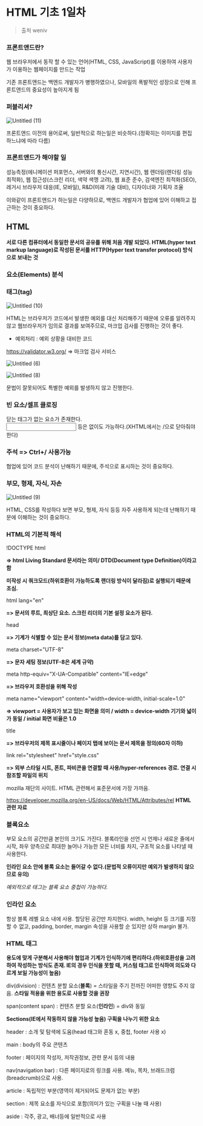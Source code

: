 # HTML 기초 1일차
> 출처 weniv

### 프론트앤드란?

웹 브라우저에서 동작 할 수 있는 언어(HTML, CSS, JavaScript)를 이용하여 사용자가 이용하는 웹페이지를 만드는 작업

기존 프론트앤드는 백엔드 개발자가 병행하였으나, 모바일의 폭발적인 성장으로 인해 프론트앤드의 중요성이 높아지게 됨

### **퍼블리셔?**

![Untitled (11)](https://github.com/YoHanKi/BootCamp/assets/139758405/8424b97a-f9d4-42c8-a590-1b794c6adb82)


프론트앤드 이전의 용어로써, 일반적으로 하는일은 비슷하다.(정확히는 이미지를 편집하느냐에 따라 다름)

### **프론트앤드가 해야할 일**

성능측정(에니메이션 퍼포먼스, 서버와의 통신시간, 지연시간), 웹 렌더링(렌더링 성능 최적화), 웹 접근성(스크린 리더, 색약 색맹 고려), 웹 표준 준수, 검색엔진 최적화(SEO), 레거시 브라우저 대응(IE, 모바일), R&D(미래 기술 대비), 디자이너와 기획자 조율

이와같이 프론트앤드가 하는일은 다양하므로, 백엔드 개발자가 협업에 있어 이해하고 접근하는 것이 중요하다.

## **HTML**

**서로 다른 컴퓨터에서 동일한 문서의 공유를 위해 처음 개발 되었다. HTML(hyper text markup language)로 작성된 문서를 HTTP(Hyper text transfer protocol) 방식으로 보내는 것**

### 요소(Elements) 분석

### 태그(tag)

![Untitled (10)](https://github.com/YoHanKi/BootCamp/assets/139758405/af2daef4-9d15-488a-aba5-4e6acbfe0fd3)


HTML는 브라우저가 코드에서 발생한 예외를 대신 처리해주기 때문에 오류를 알려주지 않고 웹브라우저가 임의로 결과를 보여주므로, 마크업 검사를 진행하는 것이 좋다.

- 예외처리 : 예외 상황을 대비한 코드

https://validator.w3.org/ => 마크업 검사 서비스

![Untitled (6)](https://github.com/YoHanKi/BootCamp/assets/139758405/ae346230-e19f-4194-bf12-8e8f282d2c4a)


![Untitled (8)](https://github.com/YoHanKi/BootCamp/assets/139758405/a87aac56-7119-4b5c-a912-2f35ff71c90f)

문법이 잘못되어도 특별한 예외를 발생하지 않고 진행한다.

### **빈 요소/셀프 클로징**

닫는 태그가 없는 요소가 존재한다.<br><input><img> 등은 없이도 가능하다.(XHTML에서는 /으로 닫아줘야한다)

### **주석 => Ctrl+/ 사용가능**

협업에 있어 코드 분석이 난해하기 때문에, 주석으로 표시하는 것이 중요하다.

### **부모, 형제, 자식, 자손**

![Untitled (9)](https://github.com/YoHanKi/BootCamp/assets/139758405/2a67848d-3fdd-4ada-a166-78195eb6a2ad)


HTML, CSS를 작성하다 보면 부모, 형제, 자식 등등 자주 사용하게 되는데 난해하기 때문에 이해하는 것이 중요하다.

### **HTML의 기본적 해석**

!DOCTYPE html

**=> html Living Standard 문서라는 의미/ DTD(Document type Definition)이라고 함**

**미작성 시 쿼크모드(하위호환이 가능하도록 랜더링 방식이 달라짐)로 실행되기 때문에 조심.**

html lang="en"

**=> 문서의 루트, 최상단 요소. 스크린 리더의 기본 설정 요소가 된다.**

head

**=> 기계가 식별할 수 있는 문서 정보(meta data)를 담고 있다.**

meta charset="UTF-8"

**=> 문자 세팅 정보(UTF-8은 세계 규약)**

meta http-equiv="X-UA-Compatible" content="IE=edge"

**=> 브라우저 호환성을 위해 작성**

meta name="viewport" content="width=device-width, initial-scale=1.0"

**=> viewport = 사용자가 보고 있는 화면을 의미 / width = device-width 기기와 넓이가 동일 / initial 화면 비율은 1.0**

title

**=> 브라우저의 제목 표시줄이나 페이지 탭에 보이는 문서 제목을 정의(60자 이하)**

link rel="stylesheet" href="style.css"

**=> 외부 스타일 시트, 폰트, 파비콘을 연결할 때 사용/hyper-references 경로. 연결 시 참조할 파일의 위치**


mozilla 재단의 사이트. HTML 관련해서 표준문서에 가장 가까움.

https://developer.mozilla.org/en-US/docs/Web/HTML/Attributes/rel **HTML 관련 자료**

### **블록요소**

부모 요소의 공간만큼 본인의 크기도 가진다. 블록라인을 선언 시 언제나 새로운 줄에서 시작, 좌우 양측으로 최대한 늘어나 가능한 모든 너비를 차지, 구조적 요소를 나타낼 때 사용한다.

**인라인 요소 안에 블록 요소는 들어갈 수 없다.(문법적 오류이지만 예외가 발생하지 않으므로 유의)**

*예외적으로 <a> 태그는 블록 요소 중첩이 가능하다.*

### **인라인 요소**

항상 블록 레벨 요소 내에 사용. 할당된 공간만 차지한다. width, height 등 크기를 지정할 수 없고, padding, border, margin 속성을 사용할 순 있지만 상하 margin 불가.

### **HTML 태그**

**용도에 맞게 구분해서 사용해야 협업과 기계가 인식하기에 편리하다.(하위호환성을 고려하여 작성하는 방식도 존재. IE의 경우 인식을 못할 때, 커스텀 태그로 인식하여 의도와 다르게 보일 가능성이 높음)**

div(division) : 컨텐츠 분할 요소(**블록**) = 스타일을 주기 전까진 어떠한 영향도 주지 않음. **스타일 적용을 위한 용도로 사용할 것을 권장**

span(content span) : 컨텐츠 분할 요소(**인라인**) = div와 동일

**Sections(IE에서 작동하지 않을 가능성 높음) 구획을 나누기 위한 요소**

header : 소개 및 탐색에 도움(head 태그와 혼동 x, 중첩, footer 사용 x)

main : body의 주요 콘텐츠

footer : 페이지의 작성자, 저작권정보, 관련 문서 등의 내용

nav(navigation bar) : 다른 페이지로의 링크를 사용. 메뉴, 목차, 브래드크럼(breadcrumb)으로 사용.

article : 독립적인 부분(영역이 제거되어도 문제가 없는 부분)

section : 제목 요소를 자식으로 포함(의미가 있는 구획을 나눌 때 사용)

aside : 각주, 광고, 배너등에 일반적으로 사용
